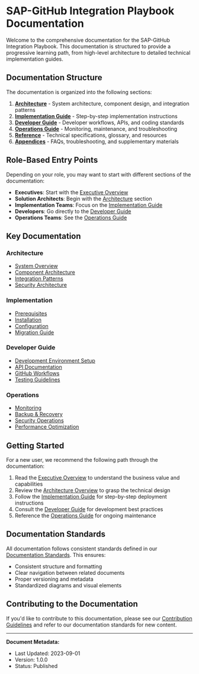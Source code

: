 # SAP-GitHub Integration Playbook Documentation

Welcome to the comprehensive documentation for the SAP-GitHub Integration Playbook. This documentation is structured to provide a progressive learning path, from high-level architecture to detailed technical implementation guides.

## Documentation Structure

The documentation is organized into the following sections:

1. **[Architecture](./1-architecture/README.md)** - System architecture, component design, and integration patterns
2. **[Implementation Guide](./2-implementation-guide/README.md)** - Step-by-step implementation instructions
3. **[Developer Guide](./3-developer-guide/README.md)** - Developer workflows, APIs, and coding standards
4. **[Operations Guide](./4-operations-guide/README.md)** - Monitoring, maintenance, and troubleshooting
5. **[Reference](./5-reference/README.md)** - Technical specifications, glossary, and resources
6. **[Appendices](./6-appendices/README.md)** - FAQs, troubleshooting, and supplementary materials

## Role-Based Entry Points

Depending on your role, you may want to start with different sections of the documentation:

- **Executives**: Start with the [Executive Overview](../EXECUTIVE-OVERVIEW.md)
- **Solution Architects**: Begin with the [Architecture](./1-architecture/README.md) section
- **Implementation Teams**: Focus on the [Implementation Guide](./2-implementation-guide/README.md)
- **Developers**: Go directly to the [Developer Guide](./3-developer-guide/README.md)
- **Operations Teams**: See the [Operations Guide](./4-operations-guide/README.md)

## Key Documentation

### Architecture
- [System Overview](./1-architecture/system-overview.md)
- [Component Architecture](./1-architecture/component-architecture.md)
- [Integration Patterns](./1-architecture/integration-patterns.md)
- [Security Architecture](./1-architecture/security-architecture.md)

### Implementation
- [Prerequisites](./2-implementation-guide/prerequisites.md)
- [Installation](./2-implementation-guide/installation.md)
- [Configuration](./2-implementation-guide/configuration.md)
- [Migration Guide](./2-implementation-guide/migration-guide.md)

### Developer Guide
- [Development Environment Setup](./3-developer-guide/dev-environment-setup.md)
- [API Documentation](./3-developer-guide/api-documentation.md)
- [GitHub Workflows](./3-developer-guide/github-workflows.md)
- [Testing Guidelines](./3-developer-guide/testing-guidelines.md)

### Operations
- [Monitoring](./4-operations-guide/monitoring.md)
- [Backup & Recovery](./4-operations-guide/backup-recovery.md)
- [Security Operations](./4-operations-guide/security-operations.md)
- [Performance Optimization](./4-operations-guide/performance-optimization.md)

## Getting Started

For a new user, we recommend the following path through the documentation:

1. Read the [Executive Overview](../EXECUTIVE-OVERVIEW.md) to understand the business value and capabilities
2. Review the [Architecture Overview](./1-architecture/README.md) to grasp the technical design
3. Follow the [Implementation Guide](./2-implementation-guide/README.md) for step-by-step deployment instructions
4. Consult the [Developer Guide](./3-developer-guide/README.md) for development best practices
5. Reference the [Operations Guide](./4-operations-guide/README.md) for ongoing maintenance

## Documentation Standards

All documentation follows consistent standards defined in our [Documentation Standards](./1-architecture/standards/documentation-standards.md). This ensures:

- Consistent structure and formatting
- Clear navigation between related documents
- Proper versioning and metadata
- Standardized diagrams and visual elements

## Contributing to the Documentation

If you'd like to contribute to this documentation, please see our [Contribution Guidelines](../CONTRIBUTING.md) and refer to our documentation standards for new content.

---

**Document Metadata:**
- Last Updated: 2023-09-01
- Version: 1.0.0
- Status: Published
